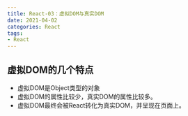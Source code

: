 ```yaml
---
title: React-03：虚拟DOM与真实DOM
date: 2021-04-02
categories: React
tags: 
- React
---
```

## 虚拟DOM的几个特点
* 虚拟DOM是Object类型的对象
* 虚拟DOM的属性比较少，真实DOM的属性比较多。
* 虚拟DOM最终会被React转化为真实DOM，并呈现在页面上。
